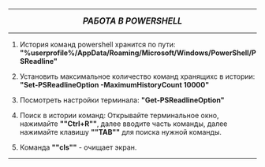 ***  
 ***<center><big>РАБОТА В POWERSHELL</big></center>***   
***  
1. История команд powershell хранится по пути:  
__"%userprofile%/AppData/Roaming/Microsoft/Windows/PowerShell/PSReadline"__  

2. Установить максимальное количество команд хранящихс в истории:  
__"Set-PSReadlineOption -MaximumHistoryCount 10000"__  

3. Посмотреть настройки терминала:
__"Get-PSReadlineOption"__  

4. Поиск в истории команд:
Открывайте терминальное окно, нажимайте __""Ctrl+R""__, далее вводите часть команды, далее нажимайте клавишу __""TAB""__ для поиска нужной команды.

5. Команда __""cls""__ - очищает экран.  


***  